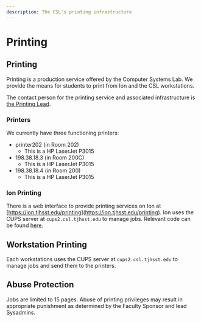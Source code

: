 ```yaml
---
description: The CSL's printing infrastructure
---
```


# Printing

## Printing

Printing is a production service offered by the Computer Systems Lab. We provide the means for students to print from Ion and the CSL workstations.

The contact person for the printing service and associated infrastructure is [the Printing Lead](../../general/sysadmins-list.md#current-leads).

### Printers

We currently have three functioning printers:

* printer202 \(in Room 202\)
  * This is a HP LaserJet P3015
* 198.38.18.3 \(in Room 200C\)
  * This is a HP LaserJet P3015
* 198.38.18.4 \(in Room 200\)
  * This is a HP LaserJet P3015

### Ion Printing

There is a web interface to provide printing services on Ion at [https://ion.tjhsst.edu/printing](https://ion.tjhsst.edu/printing). Ion uses the CUPS server at `cups2.csl.tjhsst.edu` to manage jobs. Relevant code can be found [here](https://github.com/tjcsl/ion/tree/master/intranet/apps/printing).

## Workstation Printing

Each workstations uses the CUPS server at `cups2.csl.tjhsst.edu` to manage jobs and send them to the printers.

## Abuse Protection

Jobs are limited to 15 pages. Abuse of printing privileges may result in appropriate punishment as determined by the Faculty Sponsor and lead Sysadmins.

